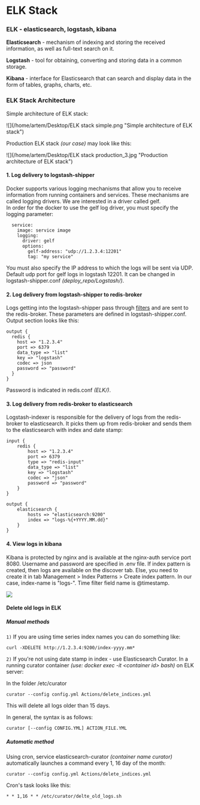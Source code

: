 # ELK Stack

### ELK - elasticsearch, logstash, kibana

**Elasticsearch** - mechanism of indexing and storing the received information, as well as full-text search on it.

**Logstash** - tool for obtaining, converting and storing data in a common storage.

**Kibana** - interface for Elasticsearch that can search and display data in the form of tables, graphs, charts, etc.

### ELK Stack Architecture

Simple architecture of ELK stack:

![](/home/artem/Desktop/ELK stack simple.png "Simple architecture of ELK stack")

Production ELK stack _(our case)_ may look like this:

![](/home/artem/Desktop/ELK stack production_3.jpg "Production architecture of ELK stack")

#### 1. Log delivery to logstash-shipper

Docker supports various logging mechanisms that allow you to receive information from running containers and services. 
These mechanisms are called logging drivers. We are interested in a driver called gelf.  
In order for the docker to use the gelf log driver, you must specify the logging parameter:
```  
  service:
    image: service image
    logging:
      driver: gelf
      options:
        gelf-address: "udp://1.2.3.4:12201"
        tag: "my service"
```
You must also specify the IP address to which the logs will be sent via UDP. 
Default udp port for gelf logs in logstash 12201. It can be changed in logstash-shipper.conf _(deploy_repo/Logstash/)_.

#### 2. Log delivery from logstash-shipper to redis-broker

Logs getting into the logstash-shipper pass through 
[filters](https://www.elastic.co/guide/en/logstash/current/filter-plugins.html) and are sent to the redis-broker. 
These parameters are defined in logstash-shipper.conf.  
Output section looks like this:
```
output {
  redis {
    host => "1.2.3.4"
    port => 6379
    data_type => "list"
    key => "logstash"
    codec => json
    password => "password"
  }
}
```
Password is indicated in redis.conf _(ELK/)_.

#### 3. Log delivery from redis-broker to elasticsearch

Logstash-indexer is responsible for the delivery of logs from the redis-broker to elasticsearch. 
It picks them up from redis-broker and sends them to the elasticsearch with index and date stamp:
```
input {
    redis {
        host => "1.2.3.4"
        port => 6379
        type => "redis-input"
        data_type => "list"
        key => "logstash"
        codec => "json"
        password => "password"
    }
}

output {
    elasticsearch {
        hosts => "elasticsearch:9200"
        index => "logs-%{+YYYY.MM.dd}"
    }
}
```

#### 4. View logs in kibana

Kibana is protected by nginx and is available at the nginx-auth service port 8080. 
Username and password are specified in .env file. If index pattern is created, then logs are available on the discover tab. 
Else, you need to create it in tab Management > Index Patterns > Create index pattern. In our case, index-name is "logs-". 
Time filter field name is @timestamp. 

![](/home/artem/Desktop/kibana.png)

#### Delete old logs in ELK

##### Manual methods

`1)` If you are using time series index names you can do something like:
```
curl -XDELETE http://1.2.3.4:9200/index-yyyy.mm*
```
`2)` If you're not using date stamp in index - use Elasticsearch Curator. In a running curator container 
_(use: docker exec -it \<container id\> bash)_ on ELK server:

In the folder /etc/curator
```
curator --config config.yml Actions/delete_indices.yml
```
This will delete all logs older than 15 days. 

In general, the syntax is as follows:
```
curator [--config CONFIG.YML] ACTION_FILE.YML
```

##### Automatic method

Using cron, service elasticsearch-curator _(container name curator)_ automatically launches a command
every 1, 16 day of the month:
```
curator --config config.yml Actions/delete_indices.yml
```
Cron's task looks like this:
```
* * 1,16 * * /etc/curator/delte_old_logs.sh
```